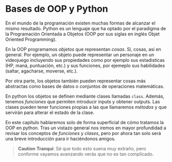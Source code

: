 # Bases de OOP y Python

En el mundo de la programación existen muchas formas de alcanzar el mismo resultado. Python es un lenguaje que ha optado por el paradigma de la Programación Orientada a Objetos (OOP por sus siglas en inglés Objet Oriented Programming).

En la OOP programamos _objetos_ que representan _cosas_. Sí, cosas, así en general. Por ejemplo, un objeto puede representar un personaje en un videojuego incluyendo sus propiedades como por ejemplo sus estadisticas (HP, maná, puntuación, etc.) y sus funciones, por ejemeplo sus habilidades (saltar, agacharse, moverse, etc.).

Por otra parte, los objetos también pueden representar cosas más abstractas como bases de datos o conjuntos de operaciones matemáticas. 

En python los objetos se definen mediante clases llamadas `class`. Además, tenemos _funciones_ que permiten introducir inputs y obtener outputs. Las clases pueden tener funciones propias a las que llamaremos _métodos_ y que servirán para alterar el estado de la clase. 

En este capítulo hablaremos solo de forma superficial de cómo tratamos la OOP en python. Tras un vistazo general nos iremos en mayor profundidad a revisar los conceptos de _funciones_ y _clases_, pero por ahora tan solo será una breve introducción para ir haciéndonos amigos. 

> **Caution** **Tranqui**: Sé que todo esto suena muy extraño, pero conforme vayamos avanzando verás que no es tan complicado. 
